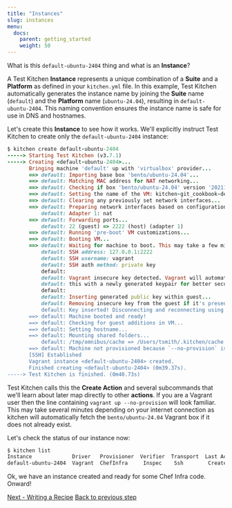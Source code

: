 ```yaml
---
title: "Instances"
slug: instances
menu:
  docs:
    parent: getting_started
    weight: 50
---
```


What is this `default-ubuntu-2404` thing and what is an **Instance**?

A Test Kitchen **Instance** represents a unique combination of a **Suite** and a **Platform** as defined in your `kitchen.yml` file. In this example, Test Kitchen automatically generates the instance name by joining the **Suite** name (`default`) and the **Platform** name (`ubuntu-24.04`), resulting in `default-ubuntu-2404`. This naming convention ensures the instance name is safe for use in DNS and hostnames.

Let's create this **Instance** to see how it works. We'll explicitly instruct Test Kitchen to create only the `default-ubuntu-2404` instance:

```ruby
$ kitchen create default-ubuntu-2404
-----> Starting Test Kitchen (v3.7.1)
-----> Creating <default-ubuntu-2404>...
       Bringing machine 'default' up with 'virtualbox' provider...
       ==> default: Importing base box 'bento/ubuntu-24.04'...
       ==> default: Matching MAC address for NAT networking...
       ==> default: Checking if box 'bento/ubuntu-24.04' version '202112.19.0' is up to date...
       ==> default: Setting the name of the VM: kitchen-git_cookbook-default-ubuntu-2404-38ec631e-b76e-4ac0-9029-fa885e4ada7f
       ==> default: Clearing any previously set network interfaces...
       ==> default: Preparing network interfaces based on configuration...
           default: Adapter 1: nat
       ==> default: Forwarding ports...
           default: 22 (guest) => 2222 (host) (adapter 1)
       ==> default: Running 'pre-boot' VM customizations...
       ==> default: Booting VM...
       ==> default: Waiting for machine to boot. This may take a few minutes...
           default: SSH address: 127.0.0.1:2222
           default: SSH username: vagrant
           default: SSH auth method: private key
           default:
           default: Vagrant insecure key detected. Vagrant will automatically replace
           default: this with a newly generated keypair for better security.
           default:
           default: Inserting generated public key within guest...
           default: Removing insecure key from the guest if it's present...
           default: Key inserted! Disconnecting and reconnecting using new SSH key...
       ==> default: Machine booted and ready!
       ==> default: Checking for guest additions in VM...
       ==> default: Setting hostname...
       ==> default: Mounting shared folders...
           default: /tmp/omnibus/cache => /Users/tsmith/.kitchen/cache
       ==> default: Machine not provisioned because `--no-provision` is specified.
       [SSH] Established
       Vagrant instance <default-ubuntu-2404> created.
       Finished creating <default-ubuntu-2404> (0m39.37s).
-----> Test Kitchen is finished. (0m40.73s)
```

Test Kitchen calls this the **Create Action** and several subcommands that we'll learn about later map directly to other **actions**. If you are a Vagrant user then the line containing `vagrant up --no-provision` will look familiar. This may take several minutes depending on your internet connection as kitchen will automatically fetch the `bento/ubuntu-24.04`
Vagrant box if it does not already exist.

Let's check the status of our instance now:

```bash
$ kitchen list
Instance             Driver   Provisioner  Verifier  Transport  Last Action    Last Error
default-ubuntu-2404  Vagrant  ChefInfra     Inspec    Ssh        Created        <None>
```

Ok, we have an instance created and ready for some Chef Infra code. Onward!

<div class="sidebar--footer">
<a class="button primary-cta" href="/docs/getting-started/writing-recipe">Next - Writing a Recipe</a>
<a class="sidebar--footer--back" href="/docs/getting-started/kitchen-yml">Back to previous step</a>
</div>
